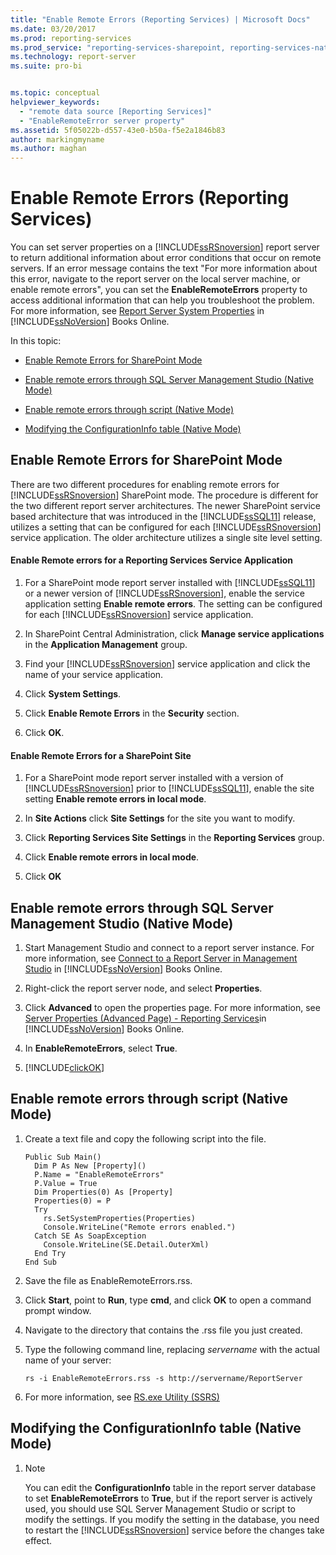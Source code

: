 ```yaml
---
title: "Enable Remote Errors (Reporting Services) | Microsoft Docs"
ms.date: 03/20/2017
ms.prod: reporting-services
ms.prod_service: "reporting-services-sharepoint, reporting-services-native"
ms.technology: report-server
ms.suite: pro-bi


ms.topic: conceptual
helpviewer_keywords: 
  - "remote data source [Reporting Services]"
  - "EnableRemoteError server property"
ms.assetid: 5f05022b-d557-43e0-b50a-f5e2a1846b83
author: markingmyname
ms.author: maghan
---
```

# Enable Remote Errors (Reporting Services)
  You can set server properties on a [!INCLUDE[ssRSnoversion](../../includes/ssrsnoversion-md.md)] report server to return additional information about error conditions that occur on remote servers. If an error message contains the text "For more information about this error, navigate to the report server on the local server machine, or enable remote errors", you can set the **EnableRemoteErrors** property to access additional information that can help you troubleshoot the problem. For more information, see [Report Server System Properties](../../reporting-services/report-server-web-service/net-framework/reporting-services-properties-report-server-system-properties.md) in [!INCLUDE[ssNoVersion](../../includes/ssnoversion-md.md)] Books Online.  
  
 In this topic:  
  
-   [Enable Remote Errors for SharePoint Mode](#bkmk_sharepoint)  
  
-   [Enable remote errors through SQL Server Management Studio (Native Mode)](#bkmk_mgtStudio)  
  
-   [Enable remote errors through script (Native Mode)](#bkmk_script)  
  
-   [Modifying the ConfigurationInfo table (Native Mode)](#bkmk_ConfigurationInfo)  
  
##  <a name="bkmk_sharepoint"></a> Enable Remote Errors for SharePoint Mode  
 There are two different procedures for enabling remote errors for [!INCLUDE[ssRSnoversion](../../includes/ssrsnoversion-md.md)] SharePoint mode. The procedure is different for the two different report server architectures. The newer SharePoint service based architecture that was introduced in the [!INCLUDE[ssSQL11](../../includes/sssql11-md.md)] release, utilizes a setting that can be configured for each [!INCLUDE[ssRSnoversion](../../includes/ssrsnoversion-md.md)] service application. The older architecture utilizes a single site level setting.  
  
#### Enable Remote errors for a Reporting Services Service Application  
  
1.  For a SharePoint mode report server installed with [!INCLUDE[ssSQL11](../../includes/sssql11-md.md)] or a newer version of [!INCLUDE[ssRSnoversion](../../includes/ssrsnoversion-md.md)], enable the service application setting **Enable remote errors**. The setting can be configured for each [!INCLUDE[ssRSnoversion](../../includes/ssrsnoversion-md.md)] service application.  
  
2.  In SharePoint Central Administration, click **Manage service applications** in the **Application Management** group.  
  
3.  Find your [!INCLUDE[ssRSnoversion](../../includes/ssrsnoversion-md.md)] service application and click the name of your service application.  
  
4.  Click **System Settings**.  
  
5.  Click **Enable Remote Errors** in the **Security** section.  
  
6.  Click **OK**.  
  
#### Enable Remote Errors for a SharePoint Site  
  
1.  For a SharePoint mode report server installed with a version of [!INCLUDE[ssRSnoversion](../../includes/ssrsnoversion-md.md)] prior to [!INCLUDE[ssSQL11](../../includes/sssql11-md.md)], enable the site setting **Enable remote errors in local mode**.  
  
2.  In **Site Actions** click **Site Settings** for the site you want to modify.  
  
3.  Click **Reporting Services Site Settings** in the **Reporting Services** group.  
  
4.  Click **Enable remote errors in local mode**.  
  
5.  Click **OK**  
  
##  <a name="bkmk_mgtStudio"></a> Enable remote errors through SQL Server Management Studio (Native Mode)  
  
1.  Start Management Studio and connect to a report server instance. For more information, see [Connect to a Report Server in Management Studio](../../reporting-services/tools/connect-to-a-report-server-in-management-studio.md) in [!INCLUDE[ssNoVersion](../../includes/ssnoversion-md.md)] Books Online.  
  
2.  Right-click the report server node, and select **Properties**.  
  
3.  Click **Advanced** to open the properties page. For more information, see [Server Properties &#40;Advanced Page&#41; - Reporting Services](../../reporting-services/tools/server-properties-advanced-page-reporting-services.md)in [!INCLUDE[ssNoVersion](../../includes/ssnoversion-md.md)] Books Online.  
  
4.  In **EnableRemoteErrors**, select **True**.  
  
5.  [!INCLUDE[clickOK](../../includes/clickok-md.md)]  
  
##  <a name="bkmk_script"></a> Enable remote errors through script (Native Mode)  
  
1.  Create a text file and copy the following script into the file.  
  
    ```  
    Public Sub Main()  
      Dim P As New [Property]()  
      P.Name = "EnableRemoteErrors"  
      P.Value = True  
      Dim Properties(0) As [Property]  
      Properties(0) = P  
      Try  
        rs.SetSystemProperties(Properties)  
        Console.WriteLine("Remote errors enabled.")  
      Catch SE As SoapException  
        Console.WriteLine(SE.Detail.OuterXml)  
      End Try  
    End Sub  
    ```  
  
2.  Save the file as EnableRemoteErrors.rss.  
  
3.  Click **Start**, point to **Run**, type **cmd**, and click **OK** to open a command prompt window.  
  
4.  Navigate to the directory that contains the .rss file you just created.  
  
5.  Type the following command line, replacing *servername* with the actual name of your server:  
  
    ```  
    rs -i EnableRemoteErrors.rss -s http://servername/ReportServer  
    ```  
  
6.  For more information, see [RS.exe Utility &#40;SSRS&#41;](../../reporting-services/tools/rs-exe-utility-ssrs.md)  
  
##  <a name="bkmk_ConfigurationInfo"></a> Modifying the ConfigurationInfo table (Native Mode)  
  
1.  > [!NOTE]  
    >  You can edit the **ConfigurationInfo** table in the report server database to set **EnableRemoteErrors** to **True**, but if the report server is actively used, you should use SQL Server Management Studio or script to modify the settings. If you modify the setting in the database, you need to restart the [!INCLUDE[ssRSnoversion](../../includes/ssrsnoversion-md.md)] service before the changes take effect.  
  
  
